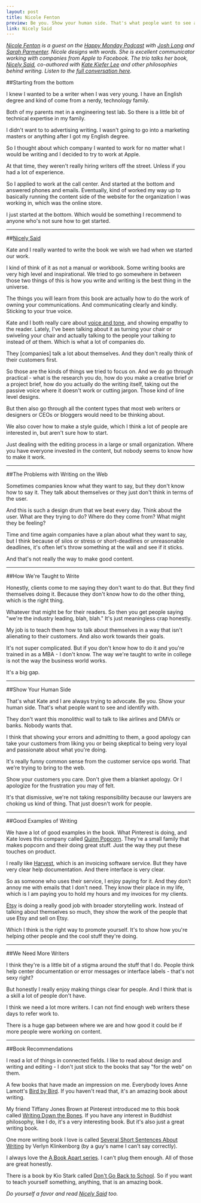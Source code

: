 ```yaml
---
layout: post
title: Nicole Fenton
preview: Be you. Show your human side. That's what people want to see and identify with. 
link: Nicely Said   
---
```


*[Nicole Fenton](http://nicolefenton.com) is a guest on the [Happy Monday Podcast](http://www.happymondaypodcast.com/) with [Josh Long](https://twitter.com/joshlong) and [Sarah Parmenter](https://twitter.com/swazzy). Nicole designs with words. She is excellent communicator working with companies from Apple to Facebook. The trio talks her book, [Nicely Said](http://www.nicelysaid.co/), co-authored with [Kate Kiefer Lee](http://katekieferlee.com/) and other philosophies behind writing. Listen to the [full conversation here](http://www.happymondaypodcast.com/episodes/3485-episode-74-nicole-fenton).* 

##Starting from the bottom

I knew I wanted to be a writer when I was very young. I have an English degree and kind of come from a nerdy, technology family. 

Both of my parents met in a engineering test lab. So there is a little bit of technical expertise in my family. 

I didn't want to to advertising writing. I wasn't going to go into a marketing masters or anything after I got my English degree. 

So I thought about which company I wanted to work for no matter what I would be writing and I decided to try to work at Apple. 

At that time, they weren't really hiring writers off the street. Unless if you had a lot of experience. 

So I applied to work at the call center. And started at the bottom and answered phones and emails. Eventually, kind of worked my way up to basically running the content side of the website for the organization I was working in, which was the online store. 

I just started at the bottom. Which would be something I recommend to anyone who's not sure how to get started. 

* * * 

##[Nicely Said](http://www.nicelysaid.co/) 

Kate and I really wanted to write the book we wish we had when we started our work. 

I kind of think of it as not a manual or workbook. Some writing books are very high level and inspirational. We tried to go somewhere in between those two things of this is how you write and writing is the best thing in the universe. 

The things you will learn from this book are actually how to do the work of owning your communications. And communicating clearly and kindly. Sticking to your true voice. 

Kate and I both really care about [voice and tone](http://voiceandtone.com/), and showing empathy to the reader. Lately, I've been talking about it as turning your chair or swiveling your chair and actually talking to the people your talking *to* instead of *at* them. Which is what a lot of companies do. 

They [companies] talk a lot about themselves. And they don't really think of their customers first. 

So those are the kinds of things we tried to focus on. And we do go through practical - what is the research you do, how do you make a creative brief or a project brief, how do you actually do the writing itself, taking out the passive voice where it doesn't work or cutting jargon. Those kind of line level designs. 

But then also go through all the content types that most web writers or designers or CEOs or bloggers would need to be thinking about. 

We also cover how to make a style guide, which I think a lot of people are interested in, but aren't sure how to start. 

Just dealing with the editing process in a large or small organization. Where you have everyone invested in the content, but nobody seems to know how to make it work. 

* * * 

##The Problems with Writing on the Web

Sometimes companies know what they want to say, but they don't know how to say it. They talk about themselves or they just don't think in terms of the user. 

And this is such a design drum that we beat every day. Think about the user. What are they trying to do? Where do they come from? What might they be feeling? 

Time and time again companies have a plan about what they want to say, but I think because of silos or stress or short-deadlines or unreasonable deadlines, it's often let's throw something at the wall and see if it sticks. 

And that's not really the way to make good content. 

* * * 

##How We're Taught to Write 

Honestly, clients come to me saying they don't want to do that. But they find themselves doing it. Because they don't know how to do the other thing, which is the right thing. 

Whatever that might be for their readers. So then you get people saying "we're the industry leading, blah, blah." It's just meaningless crap honestly. 

My job is to teach them how to talk about themselves in a way that isn't alienating to their customers. And also work towards their goals. 

It's not super complicated. But if you don't know how to do it and you're trained in as a MBA - I don't know. The way we're taught to write in college is not the way the business world works.  

It's a big gap. 

* * * 

##Show Your Human Side 

That's what Kate and I are always trying to advocate. Be you. Show your human side. That's what people want to see and identify with. 

They don't want this monolithic wall to talk to like airlines and DMVs or banks. Nobody wants that. 

I think that showing your errors and admitting to them, a good apology can take your customers from liking you or being skeptical to being very loyal and passionate about what you're doing. 

It's really funny common sense from the customer service ops world. That we're trying to bring to the web. 

Show your customers you care. Don't give them a blanket apology. Or I apologize for the frustration you may of felt. 

It's that dismissive, we're not taking responsibility because our lawyers are choking us kind of thing. That just doesn't work for people. 

* * * 

##Good Examples of Writing 

We have a lot of good examples in the book. What Pinterest is doing, and Kate loves this company called [Quinn Popcorn](http://www.quinnpopcorn.com/). They're a small family that makes popcorn and their doing great stuff. Just the way they put these touches on product. 

I really like [Harvest](http://getharvest.com/), which is an invoicing software service. But they have very clear help documentation. And there interface is very clear. 

So as someone who uses their service, I enjoy paying for it. And they don't annoy me with emails that I don't need. They know their place in my life, which is I am paying you to hold my hours and my invoices for my clients. 

[Etsy](https://www.etsy.com/) is doing a really good job with broader storytelling work. Instead of talking about themselves so much, they show the work of the people that use Etsy and sell on Etsy. 

Which I think is the right way to promote yourself. It's to show how you're helping other people and the cool stuff they're doing. 

* * * 

##We Need More Writers

I think they're is a little bit of a stigma around the stuff that I do. People think help center documentation or error messages or interface labels - that's not sexy right? 

But honestly I really enjoy making things clear for people. And I think that is a skill a lot of people don't have. 

I think we need a lot more writers. I can not find enough web writers these days to refer work to. 

There is a huge gap between where we are and how good it could be if more people were working on content. 

* * *

##Book Recommendations 

I read a lot of things in connected fields. I like to read about design and writing and editing - I don't just stick to the books that say "for the web" on them. 

A few books that have made an impression on me. Everybody loves Anne Lamott's [Bird by Bird](http://www.amazon.com/Bird-Some-Instructions-Writing-Life/dp/0385480016). If you haven't read that, it's an amazing book about writing. 

My friend Tiffany Jones Brown at Pinterest introduced me to this book called [Writing Down the Bones](http://www.amazon.com/Writing-Down-Bones-Freeing-Edition/dp/1590302613). If you have any interest in Buddhist philosophy, like I do, it's a very interesting book. But it's also just a great writing book. 

One more writing book I love is called [Several Short Sentences About Writing](http://www.amazon.com/Several-Short-Sentences-Writing-Vintage/dp/0307279413) by Verlyn Klinkenborg  (by a guy's name I can't say correctly). 

I always love the [A Book Apart series](http://www.abookapart.com/). I can't plug them enough. All of those are great honestly. 

There is a book by Kio Stark called [Don't Go Back to School](http://www.amazon.com/Dont-Go-Back-School-Handbook/dp/0988949008). So if you want to teach yourself something, anything, that is an amazing book. 

*Do yourself a favor and read [Nicely Said](http://www.nicelysaid.co/) too.*
